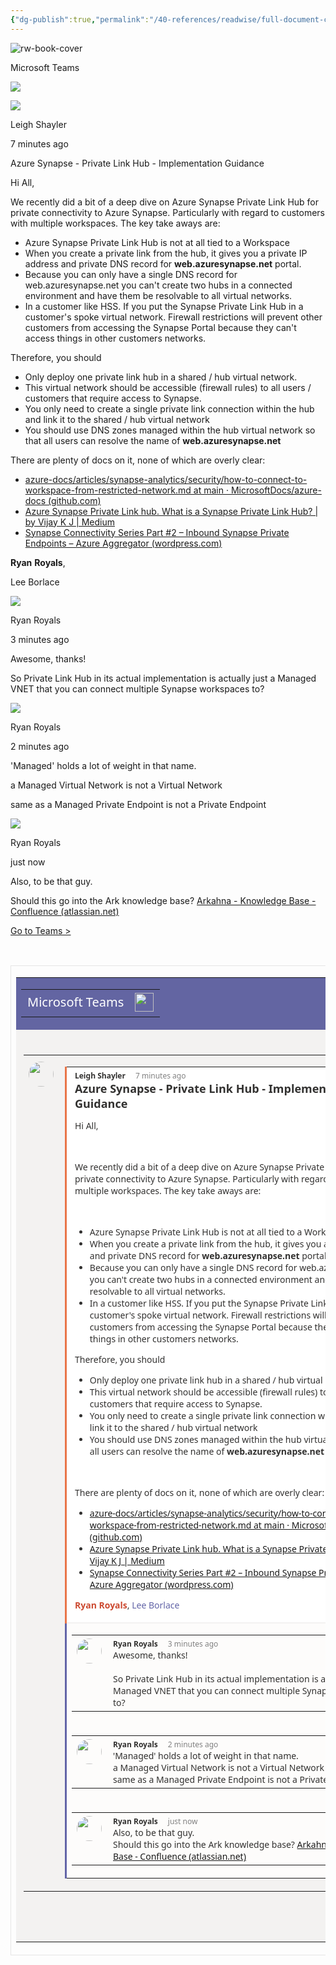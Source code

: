 ```yaml
---
{"dg-publish":true,"permalink":"/40-references/readwise/full-document-contents/azure-synapse-private-link-hub-implementation-guidance/","tags":["rw/articles"]}
---
```


![rw-book-cover](https://readwise-assets.s3.amazonaws.com/static/images/article4.6bc1851654a0.png)

Microsoft Teams 

![](cid:logo)

![](cid:b11f9000-7100-493b-afe3-ce000dfd231d)

Leigh Shayler
 
7 minutes ago 

Azure Synapse - Private Link Hub - Implementation Guidance 

Hi All,

We recently did a bit of a deep dive on Azure Synapse Private Link Hub for private connectivity to Azure Synapse. Particularly with regard to customers with multiple workspaces. The key take aways are:

* Azure Synapse Private Link Hub is not at all tied to a Workspace
* When you create a private link from the hub, it gives you a private IP address and private DNS record for
**web.azuresynapse.net** portal.
* Because you can only have a single DNS record for web.azuresynapse.net you can't create two hubs in a connected environment and have them be resolvable to all virtual networks.
* In a customer like HSS. If you put the Synapse Private Link Hub in a customer's spoke virtual network. Firewall restrictions will prevent other customers from accessing the Synapse Portal because they can't access things in other customers networks.

Therefore, you should

* Only deploy one private link hub in a shared / hub virtual network.
* This virtual network should be accessible (firewall rules) to all users / customers that require access to Synapse.
* You only need to create a single private link connection within the hub and link it to the shared / hub virtual network
* You should use DNS zones managed within the hub virtual network so that all users can resolve the name of
**web.azuresynapse.net**

There are plenty of docs on it, none of which are overly clear:

* [azure-docs/articles/synapse-analytics/security/how-to-connect-to-workspace-from-restricted-network.md
 at main · MicrosoftDocs/azure-docs (github.com)](https://github.com/MicrosoftDocs/azure-docs/blob/main/articles/synapse-analytics/security/how-to-connect-to-workspace-from-restricted-network.md "https://github.com/MicrosoftDocs/azure-docs/blob/main/articles/synapse-analytics/security/how-to-connect-to-workspace-from-restricted-network.md")
* [Azure
 Synapse Private Link hub. What is a Synapse Private Link Hub? | by Vijay K J | Medium](https://medium.com/@viju.coorg/azure-synapse-private-link-hub-4eb758df9e40 "https://medium.com/@viju.coorg/azure-synapse-private-link-hub-4eb758df9e40")
* [Synapse
 Connectivity Series Part #2 – Inbound Synapse Private Endpoints – Azure Aggregator (wordpress.com)](https://azureaggregator.wordpress.com/2023/01/27/synapse-connectivity-series-part-2-inbound-synapse-private-endpoints-2/ "https://azureaggregator.wordpress.com/2023/01/27/synapse-connectivity-series-part-2-inbound-synapse-private-endpoints-2/")

**Ryan** **Royals**,

Lee Borlace

![](cid:39210b1a-d0cd-4810-90f9-e698016b1654)

Ryan Royals
 
3 minutes ago 

Awesome, thanks!

So Private Link Hub in its actual implementation is actually just a Managed VNET that you can connect multiple Synapse workspaces to?

![](cid:39210b1a-d0cd-4810-90f9-e698016b1654)

Ryan Royals
 
2 minutes ago 

'Managed' holds a lot of weight in that name.

a Managed Virtual Network is not a Virtual Network

same as a Managed Private Endpoint is not a Private Endpoint

![](cid:39210b1a-d0cd-4810-90f9-e698016b1654)

Ryan Royals
 
just now 

Also, to be that guy.

Should this go into the Ark knowledge base? [Arkahna - Knowledge Base - Confluence (atlassian.net)](https://arkahna.atlassian.net/wiki/spaces/KB/overview "https://arkahna.atlassian.net/wiki/spaces/kb/overview")

[Go
 to Teams >](https://teams.microsoft.com/l/message/19:8f1ace7e639f43c8aceef0bea5c68d18@thread.tacv2/1698727767778?tenantId=0fee3d31-b963-4a1c-8f4a-ca367205aa65&lm=deeplink&lmsrc=email&emltid=45899741-d72a-45ba-9339-6141465345af&emltype=ShareToOutlook&linktype=openSkypeTeams&cmpid=ShareToOutlook) 

<div>
<div> </div>
<table align="center" border="0" cellpadding="0" cellspacing="0">
<tbody>
<tr>
<td style="max-width:800px; min-width:650px; border:solid; border-width:1px; border-color:#e6e6e6; border-radius:2px; box-shadow:0 0 10px rgba(0,0 ,0 ,0.08)">
<table align="center" border="0" cellpadding="0" cellspacing="0" style="object-fit: contain; min-width: 650px; max-width: 800px; border-color: rgb(230, 230, 230); word-break: break-word; background-color: rgb(255, 255, 255);" width="100%">
<tbody>
<tr>
<td style="background: rgb(99, 101, 162);">
<table style="width:100%">
<tbody>
<tr>
<td style='padding-left: 10px; font-family: "Segoe UI", Tahoma, Geneva, Verdana, sans-serif; font-size: 20px; font-stretch: normal; line-height: 1.79; letter-spacing: normal; font-weight: normal; color: white;'>
Microsoft Teams </td>
<td style="padding-right:10px; width:30px">
<img data-outlook-trace="F:1|T:1" height="30" src="cid:logo" style="width:30px; height:30px" width="30"/>
</td>
</tr>
</tbody>
</table>
</td>
</tr>
<tr>
<td style="padding: 24px 10px 20px 12px; background-color: rgb(243, 242, 241);">
<table border="0" cellpadding="0" cellspacing="0" style="width:100%">
<tbody>
<tr>
<td style="width:40px; vertical-align:top; padding-top:10px">
<img data-outlook-trace="F:1|T:1" height="40" src="cid:b11f9000-7100-493b-afe3-ce000dfd231d" style="display:block; height:40px; width:40px; border-radius:50%" width="40"/>
</td>
<td style="padding-left:10px; vertical-align:top">
<table border="0" cellpadding="10" cellspacing="0" style="background: white; object-fit: contain; width: 100%; word-break: break-word;">
<tbody>
<tr>
<td style="border-left:3px solid #e97548">
<span style='font-size: 12px; font-weight: bold; font-family: "Segoe UI", Tahoma, Geneva, Verdana, sans-serif; padding-left: 5px; color: rgb(50, 49, 48);'>Leigh Shayler
</span>   <span style='font-size: 12px; font-family: "Segoe UI", Tahoma, Geneva, Verdana, sans-serif; color: gray;'>
7 minutes ago </span>
<div style='font-size: 18px; font-weight: 600; font-family: "Segoe UI", Tahoma, Geneva, Verdana, sans-serif; padding-left: 5px; color: rgb(50, 49, 48);'>
Azure Synapse - Private Link Hub - Implementation Guidance </div>
<div style='font-size: 14px; font-family: "Segoe UI", Tahoma, Geneva, Verdana, sans-serif; padding-left: 5px; color: rgb(50, 49, 48);'>
<p>Hi All,</p>
<p> </p>
<p>We recently did a bit of a deep dive on Azure Synapse Private Link Hub for private connectivity to Azure Synapse. Particularly with regard to customers with multiple workspaces. The key take aways are:</p>
<p> </p>
<ul>
<li>Azure Synapse Private Link Hub is not at all tied to a Workspace</li>
<li>When you create a private link from the hub, it gives you a private IP address and private DNS record for
<strong>web.azuresynapse.net </strong>portal.</li>
<li>Because you can only have a single DNS record for web.azuresynapse.net you can't create two hubs in a connected environment and have them be resolvable to all virtual networks.</li>
<li>In a customer like HSS. If you put the Synapse Private Link Hub in a customer's spoke virtual network. Firewall restrictions will prevent other customers from accessing the Synapse Portal because they can't access things in other customers networks.</li>
</ul>
<p>Therefore, you should</p>
<ul>
<li>Only deploy one private link hub in a shared / hub virtual network.</li>
<li>This virtual network should be accessible (firewall rules) to all users / customers that require access to Synapse.</li>
<li>You only need to create a single private link connection within the hub and link it to the shared / hub virtual network</li>
<li>You should use DNS zones managed within the hub virtual network so that all users can resolve the name of
<strong>web.azuresynapse.net</strong>
</li>
</ul>
<p> </p>
<p>There are plenty of docs on it, none of which are overly clear:</p>
<ul>
<li><a data-auth="NotApplicable" href="https://github.com/MicrosoftDocs/azure-docs/blob/main/articles/synapse-analytics/security/how-to-connect-to-workspace-from-restricted-network.md" id="OWAd33650b1-e187-45f2-4fb3-8451a5a4c117" title="https://github.com/MicrosoftDocs/azure-docs/blob/main/articles/synapse-analytics/security/how-to-connect-to-workspace-from-restricted-network.md">azure-docs/articles/synapse-analytics/security/how-to-connect-to-workspace-from-restricted-network.md
 at main · MicrosoftDocs/azure-docs (github.com)</a></li>
<li><a data-auth="NotApplicable" href="https://medium.com/@viju.coorg/azure-synapse-private-link-hub-4eb758df9e40" id="OWAb4344b77-2904-c5e1-905d-af0af455fdc0" title="https://medium.com/@viju.coorg/azure-synapse-private-link-hub-4eb758df9e40">Azure
 Synapse Private Link hub. What is a Synapse Private Link Hub? | by Vijay K J | Medium</a></li>
<li><a data-auth="NotApplicable" href="https://azureaggregator.wordpress.com/2023/01/27/synapse-connectivity-series-part-2-inbound-synapse-private-endpoints-2/" id="OWAc509d6a7-8552-ed49-e1f8-2ea4a7b114c6" title="https://azureaggregator.wordpress.com/2023/01/27/synapse-connectivity-series-part-2-inbound-synapse-private-endpoints-2/">Synapse
 Connectivity Series Part #2 – Inbound Synapse Private Endpoints – Azure Aggregator (wordpress.com)</a></li>
</ul>
<p><span itemid="0" itemscope="" itemtype="http://schema.skype.com/Mention" style="color: rgb(204, 74, 49);"><strong>Ryan</strong></span> <span itemid="1" itemscope="" itemtype="http://schema.skype.com/Mention" style="color: rgb(204, 74, 49);"><strong>Royals</strong></span>,
<span itemid="2" itemscope="" itemtype="http://schema.skype.com/Mention" style="color: rgb(98, 100, 167);">
Lee</span> <span itemid="3" itemscope="" itemtype="http://schema.skype.com/Mention" style="color: rgb(98, 100, 167);">Borlace</span></p>
</div>
</td>
</tr>
<tr>
<td style="background: rgb(253, 252, 251); border-top: 2px solid rgb(243, 242, 241); border-left: 3px solid rgb(98, 100, 167);">
<table border="0" cellpadding="0" cellspacing="0" style="width:100%; word-break:break-all; word-break:break-word">
<tbody>
<tr>
<td height="40" style="width:40px; vertical-align:top; padding-top:5px" width="42">
<img data-outlook-trace="F:1|T:1" height="40" src="cid:39210b1a-d0cd-4810-90f9-e698016b1654" style="display:block; height:40px; width:40px; border-radius:50%" width="40"/>
</td>
<td style="padding-left:10px; vertical-align:top">
<span style='font-size: 12px; font-weight: bold; font-family: "Segoe UI", Tahoma, Geneva, Verdana, sans-serif; color: rgb(50, 49, 48);'>Ryan Royals
</span>   <span style='font-size: 12px; font-family: "Segoe UI", Tahoma, Geneva, Verdana, sans-serif; color: gray;'>
3 minutes ago </span>
<div style='font-size: 14px; font-family: "Segoe UI", Tahoma, Geneva, Verdana, sans-serif; color: rgb(50, 49, 48);'>
<div>
<div>Awesome, thanks!</div>
<div> </div>
<div>So Private Link Hub in its actual implementation is actually just a Managed VNET that you can connect multiple Synapse workspaces to?</div>
</div>
</div>
</td>
</tr>
</tbody>
</table>
</td>
</tr>
<tr>
<td style="background: rgb(253, 252, 251); border-left: 3px solid rgb(98, 100, 167);">
<table border="0" cellpadding="0" cellspacing="0" style="width:100%; word-break:break-all; word-break:break-word">
<tbody>
<tr>
<td height="40" style="width:40px; vertical-align:top; padding-top:5px" width="42">
<img data-outlook-trace="F:1|T:1" height="40" src="cid:39210b1a-d0cd-4810-90f9-e698016b1654" style="display:block; height:40px; width:40px; border-radius:50%" width="40"/>
</td>
<td style="padding-left:10px; vertical-align:top">
<span style='font-size: 12px; font-weight: bold; font-family: "Segoe UI", Tahoma, Geneva, Verdana, sans-serif; color: rgb(50, 49, 48);'>Ryan Royals
</span>   <span style='font-size: 12px; font-family: "Segoe UI", Tahoma, Geneva, Verdana, sans-serif; color: gray;'>
2 minutes ago </span>
<div style='font-size: 14px; font-family: "Segoe UI", Tahoma, Geneva, Verdana, sans-serif; color: rgb(50, 49, 48);'>
<div>
<div>'Managed' holds a lot of weight in that name.</div>
<div>a Managed Virtual Network is not a Virtual Network</div>
<div>same as a Managed Private Endpoint is not a Private Endpoint</div>
</div>
</div>
</td>
</tr>
</tbody>
</table>
</td>
</tr>
<tr>
<td style="background: rgb(253, 252, 251); border-left: 3px solid rgb(98, 100, 167);">
<table border="0" cellpadding="0" cellspacing="0" style="width:100%; word-break:break-all; word-break:break-word">
<tbody>
<tr>
<td height="40" style="width:40px; vertical-align:top; padding-top:5px" width="42">
<img data-outlook-trace="F:1|T:1" height="40" src="cid:39210b1a-d0cd-4810-90f9-e698016b1654" style="display:block; height:40px; width:40px; border-radius:50%" width="40"/>
</td>
<td style="padding-left:10px; vertical-align:top">
<span style='font-size: 12px; font-weight: bold; font-family: "Segoe UI", Tahoma, Geneva, Verdana, sans-serif; color: rgb(50, 49, 48);'>Ryan Royals
</span>   <span style='font-size: 12px; font-family: "Segoe UI", Tahoma, Geneva, Verdana, sans-serif; color: gray;'>
just now </span>
<div style='font-size: 14px; font-family: "Segoe UI", Tahoma, Geneva, Verdana, sans-serif; color: rgb(50, 49, 48);'>
<div>
<div>Also, to be that guy.</div>
<div itemprop="copy-paste-block">Should this go into the Ark knowledge base? <a data-auth="NotApplicable" href="https://arkahna.atlassian.net/wiki/spaces/KB/overview" id="OWAc0fa610a-d566-de55-635c-8fdd584548ae" title="https://arkahna.atlassian.net/wiki/spaces/kb/overview">
Arkahna - Knowledge Base - Confluence (atlassian.net)</a>
</div>
</div>
</div>
</td>
</tr>
</tbody>
</table>
</td>
</tr>
</tbody>
</table>
</td>
</tr>
</tbody>
</table>
</td>
</tr>
<tr align="right">
<td style="padding-right: 15px; padding-bottom: 20px; background-color: rgb(243, 242, 241);">
<a data-auth="NotApplicable" href="https://teams.microsoft.com/l/message/19:8f1ace7e639f43c8aceef0bea5c68d18@thread.tacv2/1698727767778?tenantId=0fee3d31-b963-4a1c-8f4a-ca367205aa65&amp;lm=deeplink&amp;lmsrc=email&amp;emltid=45899741-d72a-45ba-9339-6141465345af&amp;emltype=ShareToOutlook&amp;linktype=openSkypeTeams&amp;cmpid=ShareToOutlook" id="deeplink" style='font-size: 16px; font-family: "Segoe UI", Tahoma, Geneva, Verdana, sans-serif; text-decoration: none; color: rgb(99, 101, 162);'><span style="text-decoration: none; color: rgb(99, 101, 162);">Go
 to Teams &gt; </span></a>
</td>
</tr>
</tbody>
</table>
</td>
</tr>
</tbody>
</table>
</div>
